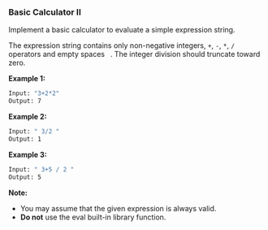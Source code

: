 ### Basic Calculator II

Implement a basic calculator to evaluate a simple expression string.

The expression string contains only non-negative integers, `+`, `-`, `*`, `/` operators and empty spaces ` `. The integer division should truncate toward zero.

**Example 1:**

```bash
Input: "3+2*2"
Output: 7
```

**Example 2:**

```bash
Input: " 3/2 "
Output: 1
```

**Example 3:**

```bash
Input: " 3+5 / 2 "
Output: 5
```

**Note:**

- You may assume that the given expression is always valid.
- **Do not** use the eval built-in library function.